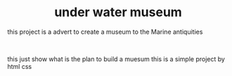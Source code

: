 <h1 style="text-align:center">
under water museum 
</h1>

<p>
this project is a advert to create a museum to the
Marine antiquities 
</p>
<br>
<p>
  this just show what is the plan to build a muesum 
  this is a simple project by html css
</p>
